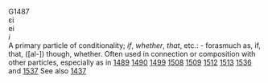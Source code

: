 <body>
  <p>G1487<br>  εἰ  <br> ei  <br><i>i </i><br>A primary particle of conditionality; <i>if</i>, <i>whether</i>, <i>that</i>, etc.: - forasmuch as, if, that, ([al-]) though, whether. Often used in connection or composition with other particles, especially as in <a href="g1489.htm">1489</a>  <a href="g1490.htm">1490</a>  <a href="g1499.htm">1499</a>  <a href="g1508.htm">1508</a>  <a href="g1509.htm">1509</a>  <a href="g1512.htm">1512</a>  <a href="g1513.htm">1513</a>  <a href="g1536.htm">1536</a>  and <a href="g1537.htm">1537</a>  See also <a href="g1437.htm">1437</a> <br></p>
 </body>